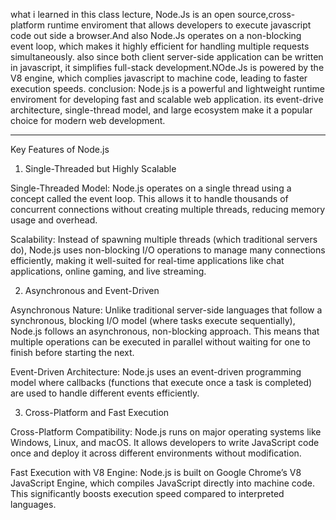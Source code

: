 what i learned in this class lecture,
Node.Js is an open source,cross-platform runtime enviroment that allows developers to execute javascript code out side a browser.And also Node.Js operates on a non-blocking event loop, which makes it highly efficient for handling multiple requests simultaneously.
also since both client server-side application can be written in javascript, it simplifies full-stack development.NOde.Js is powered by the V8 engine, which complies javascript to machine code, leading to faster execution speeds.
conclusion: Node.js is a powerful and lightweight runtime enviroment for developing fast and scalable web application. its event-drive architecture, single-thread model, and large ecosystem make it a popular choice for modern web development.

****************************************************************
Key Features of Node.js 

1. Single-Threaded but Highly Scalable

Single-Threaded Model: Node.js operates on a single thread using a concept called the event loop. This allows it to handle thousands of concurrent connections without creating multiple threads, reducing memory usage and overhead.

Scalability: Instead of spawning multiple threads (which traditional servers do), Node.js uses non-blocking I/O operations to manage many connections efficiently, making it well-suited for real-time applications like chat applications, online gaming, and live streaming.

2. Asynchronous and Event-Driven

Asynchronous Nature: Unlike traditional server-side languages that follow a synchronous, blocking I/O model (where tasks execute sequentially), Node.js follows an asynchronous, non-blocking approach. This means that multiple operations can be executed in parallel without waiting for one to finish before starting the next.

Event-Driven Architecture: Node.js uses an event-driven programming model where callbacks (functions that execute once a task is completed) are used to handle different events efficiently.

3. Cross-Platform and Fast Execution

Cross-Platform Compatibility: Node.js runs on major operating systems like Windows, Linux, and macOS. It allows developers to write JavaScript code once and deploy it across different environments without modification.

Fast Execution with V8 Engine: Node.js is built on Google Chrome’s V8 JavaScript Engine, which compiles JavaScript directly into machine code. This significantly boosts execution speed compared to interpreted languages.
